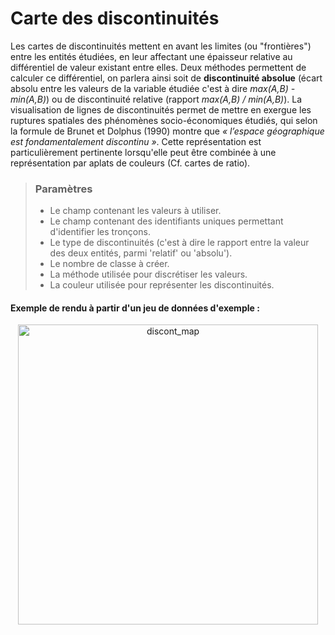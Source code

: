 # Carte des discontinuités

Les cartes de discontinuités mettent en avant les limites (ou "frontières") entre les entités étudiées, en leur affectant une épaisseur relative au différentiel de valeur existant entre elles.
Deux méthodes permettent de calculer ce différentiel, on parlera ainsi soit de **discontinuité absolue** (écart absolu entre les valeurs de la variable étudiée c'est à dire *max(A,B) - min(A,B)*) ou de discontinuité relative (rapport *max(A,B) / min(A,B)*).
La visualisation de lignes de discontinuités permet de mettre en exergue les ruptures spatiales des phénomènes socio-économiques étudiés, qui selon la formule de Brunet et Dolphus (1990) montre que *« l’espace géographique est fondamentalement discontinu »*. Cette représentation est particulièrement pertinente lorsqu'elle peut être combinée à une représentation par aplats de couleurs (Cf. cartes de ratio).

> ### Paramètres
> * Le champ contenant les valeurs à utiliser.
> * Le champ contenant des identifiants uniques permettant d'identifier les tronçons.
> * Le type de discontinuités (c'est à dire le rapport entre la valeur des deux entités, parmi 'relatif' ou 'absolu').
> * Le nombre de classe à créer.
> * La méthode utilisée pour discrétiser les valeurs.
> * La couleur utilisée pour représenter les discontinuités.


#### Exemple de rendu à partir d'un jeu de données d'exemple :

<p style="text-align: center;">
<img src="img/discont.png" alt="discont_map" style="width: 480px;"/>
</p>
